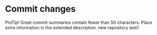 # Commit changes
 ProTip! Great commit summaries contain fewer than 50 characters. Place extra information in the extended description.
new repository  test1
